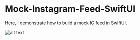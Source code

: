 # Mock-Instagram-Feed-SwiftUI
Here, I demonstrate how to build a mock IG feed in SwiftUI.

![alt text](https://firebasestorage.googleapis.com/v0/b/anime-dating-app-sample.appspot.com/o/Simulator%20Screen%20Shot%20-%20iPhone%2011%20-%202021-07-31%20at%2014.00.05.png?alt=media&token=fcdf8e28-c3c0-4d47-b390-5bd20c488582 "Logo Title Text 1")
